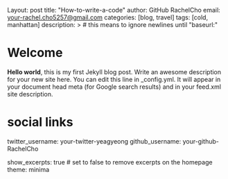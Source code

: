 Layout: post
title: "How-to-write-a-code"
author: GitHub RachelCho
email: your-rachel.cho5257@gmail.com
categories: [blog, travel]
tags: [cold, manhattan]
description: > # this means to ignore newlines until "baseurl:"

# Welcome
**Hello world**, this is my first Jekyll blog post.
  Write an awesome description for your new site here. You can edit this
  line in _config.yml. It will appear in your document head meta (for
  Google search results) and in your feed.xml site description.

# social links
twitter_username: your-twitter-yeagyeong
github_username:  your-github-RachelCho

show_excerpts: true # set to false to remove excerpts on the homepage
theme: minima
